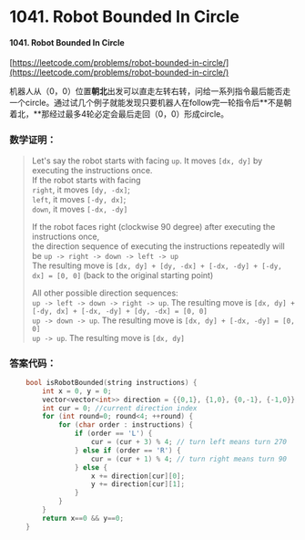 # 1041. Robot Bounded In Circle

#### 1041. Robot Bounded In Circle

[https://leetcode.com/problems/robot-bounded-in-circle/](https://leetcode.com/problems/robot-bounded-in-circle/)

机器人从（0，0）位置**朝北**出发可以直走左转右转，问给一系列指令最后能否走一个circle。通过试几个例子就能发现只要机器人在follow完一轮指令后**不是朝着北，**那经过最多4轮必定会最后走回（0，0）形成circle。

### 数学证明：

> Let's say the robot starts with facing `up`. It moves `[dx, dy]` by executing the instructions once.  
> If the robot starts with facing  
> `right`, it moves `[dy, -dx]`;  
> `left`, it moves `[-dy, dx]`;  
> `down`, it moves `[-dx, -dy]`
>
> If the robot faces right \(clockwise 90 degree\) after executing the instructions once,  
> the direction sequence of executing the instructions repeatedly will be `up -> right -> down -> left -> up`  
> The resulting move is `[dx, dy] + [dy, -dx] + [-dx, -dy] + [-dy, dx] = [0, 0]` \(back to the original starting point\)
>
> All other possible direction sequences:  
> `up -> left -> down -> right -> up`. The resulting move is `[dx, dy] + [-dy, dx] + [-dx, -dy] + [dy, -dx] = [0, 0]`  
> `up -> down -> up`. The resulting move is `[dx, dy] + [-dx, -dy] = [0, 0]`  
> `up -> up`. The resulting move is `[dx, dy]`

### 答案代码：

```cpp
    bool isRobotBounded(string instructions) {
        int x = 0, y = 0;
        vector<vector<int>> direction = {{0,1}, {1,0}, {0,-1}, {-1,0}};
        int cur = 0; //current direction index
        for (int round=0; round<4; ++round) {
            for (char order : instructions) {
                if (order == 'L') {
                    cur = (cur + 3) % 4; // turn left means turn 270
                } else if (order == 'R') {
                    cur = (cur + 1) % 4; // turn right means turn 90
                } else {
                    x += direction[cur][0];
                    y += direction[cur][1];
                }
            }
        }
        return x==0 && y==0;
    }
```


